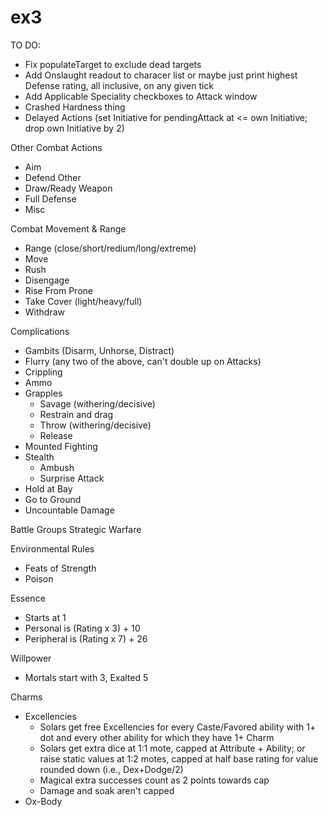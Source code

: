 ex3
===
TO DO:
- Fix populateTarget to exclude dead targets
- Add Onslaught readout to characer list or maybe just print highest Defense rating, all inclusive, on any given tick
- Add Applicable Speciality checkboxes to Attack window
- Crashed Hardness thing
- Delayed Actions (set Initiative for pendingAttack at <= own Initiative; drop own Initiative by 2)

Other Combat Actions
- Aim
- Defend Other
- Draw/Ready Weapon
- Full Defense
- Misc

Combat Movement & Range
- Range (close/short/redium/long/extreme)
- Move
- Rush
- Disengage
- Rise From Prone
- Take Cover (light/heavy/full)
- Withdraw

Complications
- Gambits (Disarm, Unhorse, Distract)
- Flurry (any two of the above, can't double up on Attacks)
- Crippling
- Ammo
- Grapples
  - Savage (withering/decisive)
  - Restrain and drag
  - Throw (withering/decisive)
  - Release
- Mounted Fighting
- Stealth
  - Ambush
  - Surprise Attack
- Hold at Bay
- Go to Ground
- Uncountable Damage

Battle Groups
Strategic Warfare

Environmental Rules
- Feats of Strength
- Poison

Essence
- Starts at 1
- Personal is (Rating x 3) + 10
- Peripheral is (Rating x 7) + 26

Willpower
- Mortals start with 3, Exalted 5

Charms
- Excellencies
  - Solars get free Excellencies for every Caste/Favored ability with 1+ dot and every other ability for which they have 1+ Charm
  - Solars get extra dice at 1:1 mote, capped at Attribute + Ability; or raise static values at 1:2 motes, capped at half base rating for value rounded down (i.e., Dex+Dodge/2)
  - Magical extra successes count as 2 points towards cap
  - Damage and soak aren't capped
- Ox-Body